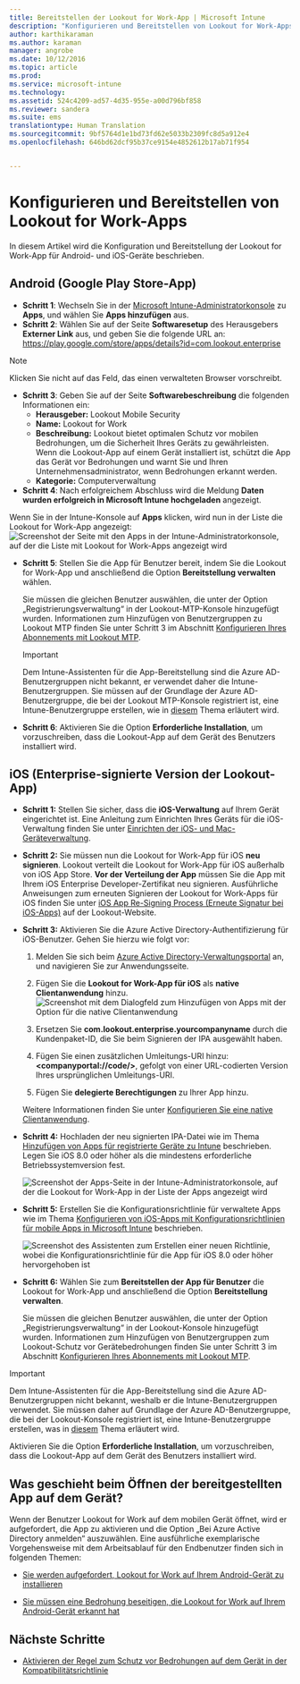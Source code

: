 ```yaml
---
title: Bereitstellen der Lookout for Work-App | Microsoft Intune
description: "Konfigurieren und Bereitstellen von Lookout for Work-Apps für Android."
author: karthikaraman
ms.author: karaman
manager: angrobe
ms.date: 10/12/2016
ms.topic: article
ms.prod: 
ms.service: microsoft-intune
ms.technology: 
ms.assetid: 524c4209-ad57-4d35-955e-a00d796bf858
ms.reviewer: sandera
ms.suite: ems
translationtype: Human Translation
ms.sourcegitcommit: 9bf5764d1e1bd73fd62e5033b2309fc8d5a912e4
ms.openlocfilehash: 646bd62dcf95b37ce9154e4852612b17ab71f954


---
```


# <a name="configure-and-deploy-lookout-for-work-apps"></a>Konfigurieren und Bereitstellen von Lookout for Work-Apps
In diesem Artikel wird die Konfiguration und Bereitstellung der Lookout for Work-App für Android- und iOS-Geräte beschrieben.

## <a name="android-google-play-store-app"></a>Android (Google Play Store-App)

* **Schritt 1**: Wechseln Sie in der [Microsoft Intune-Administratorkonsole](https://manage.microsoft.com) zu **Apps**, und wählen Sie **Apps hinzufügen** aus.   
* **Schritt 2**: Wählen Sie auf der Seite **Softwaresetup** des Herausgebers **Externer Link** aus, und geben Sie die folgende URL an: https://play.google.com/store/apps/details?id=com.lookout.enterprise
>[!NOTE]
>Klicken Sie nicht auf das Feld, das einen verwalteten Browser vorschreibt.

* **Schritt 3**: Geben Sie auf der Seite **Softwarebeschreibung** die folgenden Informationen ein:
  * **Herausgeber:** Lookout Mobile Security
  * **Name:**   Lookout for Work
  * **Beschreibung:** Lookout bietet optimalen Schutz vor mobilen Bedrohungen, um die Sicherheit Ihres Geräts zu gewährleisten. Wenn die Lookout-App auf einem Gerät installiert ist, schützt die App das Gerät vor Bedrohungen und warnt Sie und Ihren Unternehmensadministrator, wenn Bedrohungen erkannt werden.
  * **Kategorie:** Computerverwaltung
* **Schritt 4**: Nach erfolgreichem Abschluss wird die Meldung **Daten wurden erfolgreich in Microsoft Intune hochgeladen** angezeigt.

Wenn Sie in der Intune-Konsole auf **Apps** klicken, wird nun in der Liste die Lookout for Work-App angezeigt: ![Screenshot der Seite mit den Apps in der Intune-Administratorkonsole, auf der die Liste mit Lookout for Work-Apps angezeigt wird](../media/mtp/lookout-app-listed-intune-console.png)

* **Schritt 5**: Stellen Sie die App für Benutzer bereit, indem Sie die Lookout for Work-App und anschließend die Option **Bereitstellung verwalten** wählen.

  Sie müssen die gleichen Benutzer auswählen, die unter der Option „Registrierungsverwaltung“ in der Lookout-MTP-Konsole hinzugefügt wurden.  Informationen zum Hinzufügen von Benutzergruppen zu Lookout MTP finden Sie unter Schritt 3 im Abschnitt [Konfigurieren Ihres Abonnements mit Lookout MTP](set-up-your-subscription-with-lookout-mtp#configure-your-subscription-with-lookout-mtp).
  >[!IMPORTANT]
  > Dem Intune-Assistenten für die App-Bereitstellung sind die Azure AD-Benutzergruppen nicht bekannt, er verwendet daher die Intune-Benutzergruppen. Sie müssen auf der Grundlage der Azure AD-Benutzergruppe, die bei der Lookout MTP-Konsole registriert ist, eine Intune-Benutzergruppe erstellen, wie in [diesem](plan-your-user-and-device-groups.md) Thema erläutert wird.

* **Schritt 6**: Aktivieren Sie die Option **Erforderliche Installation**, um vorzuschreiben, dass die Lookout-App auf dem Gerät des Benutzers installiert wird.


## <a name="ios-enterprise-signed-version-of-lookout-app"></a>iOS (Enterprise-signierte Version der Lookout-App)

* **Schritt 1:** Stellen Sie sicher, dass die **iOS-Verwaltung** auf Ihrem Gerät eingerichtet ist. Eine Anleitung zum Einrichten Ihres Geräts für die iOS-Verwaltung finden Sie unter [Einrichten der iOS- und Mac-Geräteverwaltung](set-up-ios-and-mac-management-with-microsoft-intune.md).

* **Schritt 2:** Sie müssen nun die Lookout for Work-App für iOS **neu signieren**. Lookout verteilt die Lookout for Work-App für iOS außerhalb von iOS App Store. **Vor der Verteilung der App** müssen Sie die App mit Ihrem iOS Enterprise Developer-Zertifikat neu signieren. Ausführliche Anweisungen zum erneuten Signieren der Lookout for Work-Apps für iOS finden Sie unter [iOS App Re-Signing Process (Erneute Signatur bei iOS-Apps)](https://personal.support.lookout.com/hc/en-us/articles/114094038714) auf der Lookout-Website.


* **Schritt 3:** Aktivieren Sie die Azure Active Directory-Authentifizierung für iOS-Benutzer. Gehen Sie hierzu wie folgt vor:
  1.  Melden Sie sich beim [Azure Active Directory-Verwaltungsportal](https://manage.windowsazure.com) an, und navigieren Sie zur Anwendungsseite.
  2.  Fügen Sie die **Lookout for Work-App für iOS** als **native Clientanwendung** hinzu.
  ![Screenshot mit dem Dialogfeld zum Hinzufügen von Apps mit der Option für die native Clientanwendung](../media/mtp/aad-add-app.png)

  3. Ersetzen Sie **com.lookout.enterprise.yourcompanyname** durch die Kundenpaket-ID, die Sie beim Signieren der IPA ausgewählt haben.
  4.  Fügen Sie einen zusätzlichen Umleitungs-URI hinzu: **&lt;companyportal://code/>**, gefolgt von einer URL-codierten Version Ihres ursprünglichen Umleitungs-URI.
  5.  Fügen Sie **delegierte Berechtigungen** zu Ihrer App hinzu.

  Weitere Informationen finden Sie unter [Konfigurieren Sie eine native Clientanwendung](https://azure.microsoft.com/en-us/documentation/articles/app-service-mobile-how-to-configure-active-directory-authentication/#optional-configure-a-native-client-application).


* **Schritt 4:** Hochladen der neu signierten IPA-Datei wie im Thema [Hinzufügen von Apps für registrierte Geräte zu Intune](https://docs.microsoft.com/en-us/intune/deploy-use/add-apps-for-mobile-devices-in-microsoft-intune) beschrieben. Legen Sie iOS 8.0 oder höher als die mindestens erforderliche Betriebssystemversion fest.

  ![Screenshot der Apps-Seite in der Intune-Administratorkonsole, auf der die Lookout for Work-App in der Liste der Apps angezeigt wird](../media/mtp/ios-app-uploaded-intune.png)

* **Schritt 5:** Erstellen Sie die Konfigurationsrichtlinie für verwaltete Apps wie im Thema [Konfigurieren von iOS-Apps mit Konfigurationsrichtlinien für mobile Apps in Microsoft Intune](https://docs.microsoft.com/en-us/intune/deploy-use/configure-ios-apps-with-mobile-app-configuration-policies-in-microsoft-intune) beschrieben.

  ![Screenshot des Assistenten zum Erstellen einer neuen Richtlinie, wobei die Konfigurationsrichtlinie für die App für iOS 8.0 oder höher hervorgehoben ist](../media/mtp/ios-app-config.png)

* **Schritt 6:** Wählen Sie zum **Bereitstellen der App für Benutzer** die Lookout for Work-App und anschließend die Option **Bereitstellung verwalten**.

  Sie müssen die gleichen Benutzer auswählen, die unter der Option „Registrierungsverwaltung“ in der Lookout-Konsole hinzugefügt wurden.  Informationen zum Hinzufügen von Benutzergruppen zum Lookout-Schutz vor Gerätebedrohungen finden Sie unter Schritt 3 im Abschnitt [Konfigurieren Ihres Abonnements mit Lookout MTP](set-up-your-subscription-with-lookout-mtp#configure-your-subscription-with-lookout-mtp).
>[!IMPORTANT]
> Dem Intune-Assistenten für die App-Bereitstellung sind die Azure AD-Benutzergruppen nicht bekannt, weshalb er die Intune-Benutzergruppen verwendet. Sie müssen daher auf Grundlage der Azure AD-Benutzergruppe, die bei der Lookout-Konsole registriert ist, eine Intune-Benutzergruppe erstellen, was in [diesem](plan-your-user-and-device-groups.md) Thema erläutert wird.

Aktivieren Sie die Option **Erforderliche Installation**, um vorzuschreiben, dass die Lookout-App auf dem Gerät des Benutzers installiert wird.

## <a name="what-happens-when-the-deployed-app-is-opened-on-the-device"></a>Was geschieht beim Öffnen der bereitgestellten App auf dem Gerät?




Wenn der Benutzer Lookout for Work auf dem mobilen Gerät öffnet, wird er aufgefordert, die App zu aktivieren und die Option „Bei Azure Active Directory anmelden“ auszuwählen. Eine ausführliche exemplarische Vorgehensweise mit dem Arbeitsablauf für den Endbenutzer finden sich in folgenden Themen:

* [Sie werden aufgefordert, Lookout for Work auf Ihrem Android-Gerät zu installieren](http://docs.microsoft.com/intune/enduser/you-are-prompted-to-install-lookout-for-work-android)

* [Sie müssen eine Bedrohung beseitigen, die Lookout for Work auf Ihrem Android-Gerät erkannt hat](http://docs.microsoft.com/intune/enduser/you-need-to-resolve-a-threat-found-by-lookout-for-work-android)

## <a name="next-steps"></a>Nächste Schritte
* [Aktivieren der Regel zum Schutz vor Bedrohungen auf dem Gerät in der Kompatibilitätsrichtlinie](enable-device-threat-protection-rule-in-compliance-policy.md)



<!--HONumber=Nov16_HO2-->


